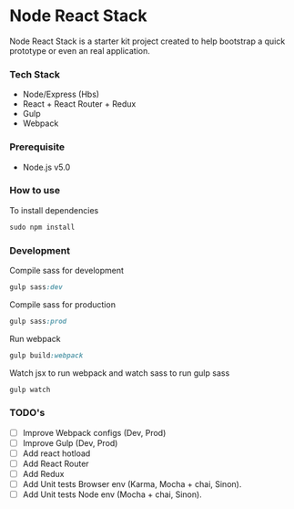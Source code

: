 Node React Stack
======================

Node React Stack is a starter kit project created to help bootstrap a quick prototype or even an real application.

### Tech Stack

- Node/Express (Hbs)
- React + React Router + Redux
- Gulp
- Webpack


### Prerequisite

- Node.js v5.0

### How to use

To install dependencies

```ruby
sudo npm install
```

### Development

Compile sass for development

```ruby
gulp sass:dev
```

Compile sass for production

```ruby
gulp sass:prod
```

Run webpack

```ruby
gulp build:webpack
```

Watch jsx to run webpack and watch sass to run gulp sass

```ruby
gulp watch
```

### TODO's

- [ ] Improve Webpack configs (Dev, Prod)
- [ ] Improve Gulp (Dev, Prod)
- [ ] Add react hotload
- [ ] Add React Router
- [ ] Add Redux
- [ ] Add Unit tests Browser env (Karma, Mocha + chai, Sinon).
- [ ] Add Unit tests Node env (Mocha + chai, Sinon).
